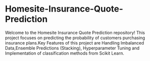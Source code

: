 # Homesite-Insurance-Quote-Prediction
Welcome to the Homesite Insurance Quote Prediction repository! This project focuses on predicting the probability of customers purchasing insurance plans.Key Features of this project are Handling Imbalanced Data,Ensemble Predictions (Stacking), Hyperparameter Tuning and Implementation of classification methods from Scikit Learn.
